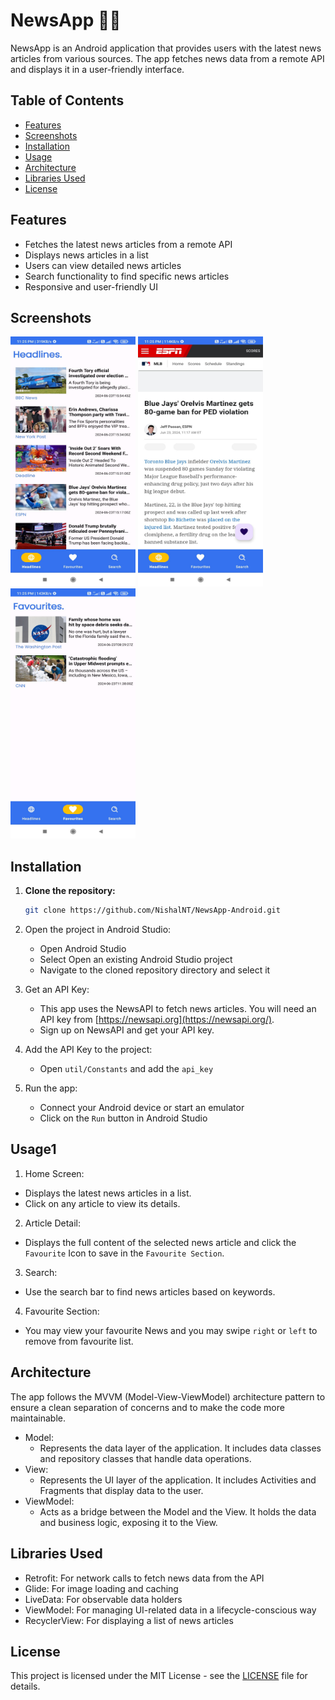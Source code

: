 # NewsApp 📰📱

NewsApp is an Android application that provides users with the latest news articles from various sources. The app fetches news data from a remote API and displays it in a user-friendly interface.

## Table of Contents

- [Features](#features)
- [Screenshots](#screenshots)
- [Installation](#installation)
- [Usage](#usage)
- [Architecture](#architecture)
- [Libraries Used](#libraries-used)
- [License](#license)

## Features

- Fetches the latest news articles from a remote API
- Displays news articles in a list
- Users can view detailed news articles
- Search functionality to find specific news articles
- Responsive and user-friendly UI

## Screenshots

<div>
    <img src="screenshots/headlines.jpg" alt="Headlines" height="400" width="200">
    <img src="screenshots/headlines2.jpg" alt="Headlines 2" height="400" width="200">
    <img src="screenshots/fav.jpg" alt="Favorites" height="400" width="200">
</div>


## Installation

1. **Clone the repository:**

   ```bash
   git clone https://github.com/NishalNT/NewsApp-Android.git
   ```
2. Open the project in Android Studio:

      + Open Android Studio
      + Select Open an existing Android Studio project
      + Navigate to the cloned repository directory and select it
  
3. Get an API Key:
      + This app uses the NewsAPI to fetch news articles. You will need an API key from [https://newsapi.org](https://newsapi.org/).
      + Sign up on NewsAPI and get your API key.
4. Add the API Key to the project:
      + Open `util/Constants` and add the `api_key`
  
5. Run the app:
      + Connect your Android device or start an emulator
      + Click on the `Run` button in Android Studio
## Usage1
1. Home Screen:

  + Displays the latest news articles in a list.
  + Click on any article to view its details.
2. Article Detail:
  + Displays the full content of the selected news article and click the `Favourite` Icon to save in the `Favourite Section`.
3. Search:
  + Use the search bar to find news articles based on keywords.
4. Favourite Section:
  + You may view your favourite News and you may swipe `right` or `left` to remove from favourite list.
## Architecture
 The app follows the MVVM (Model-View-ViewModel) architecture pattern to ensure a clean separation of concerns and to make the code more maintainable.
   + Model:
     + Represents the data layer of the application. It includes data classes and repository classes that handle data operations.
   + View:
     + Represents the UI layer of the application. It includes Activities and Fragments that display data to the user.
   + ViewModel:
     + Acts as a bridge between the Model and the View. It holds the data and business logic, exposing it to the View.
## Libraries Used
+ Retrofit: For network calls to fetch news data from the API
+ Glide: For image loading and caching
+ LiveData: For observable data holders
+ ViewModel: For managing UI-related data in a lifecycle-conscious way
+ RecyclerView: For displaying a list of news articles

## License
This project is licensed under the MIT License - see the [LICENSE](LICENSE) file for details.
